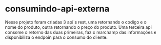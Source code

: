 # consumindo-api-externa
Nesse projeto foram criadas 3 api´s rest,
uma retornando o codigo e o nome do produto, outra retornando o preço do produto.
Uma terceira api consome o retorno das duas primeiras, faz o marchamp das informações 
e disponibiliza o endpoin para o consumo do cliente.

